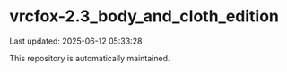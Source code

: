 # vrcfox-2.3_body_and_cloth_edition

Last updated: 2025-06-12 05:33:28

This repository is automatically maintained.
